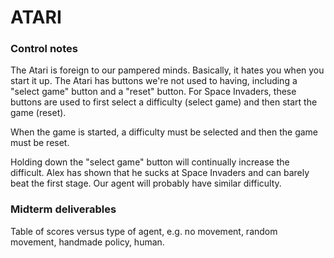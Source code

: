 # ATARI

### Control notes
The Atari is foreign to our pampered minds.
Basically, it hates you when you start it up.
The Atari has buttons we're not used to having, including a
"select game" button and a "reset" button. For Space Invaders, these buttons
are used to first select a difficulty (select game) and then start the game
(reset).

When the game is started, a difficulty must be selected and then the game must
be reset.

Holding down the "select game" button will continually increase the difficult.
Alex has shown that he sucks at Space Invaders and can barely beat the first
stage. Our agent will probably have similar difficulty.

### Midterm deliverables
Table of scores versus type of agent, e.g. no movement, random movement,
handmade policy, human.
